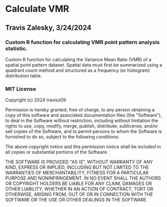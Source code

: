 # Calculate VMR
## Travis Zalesky, 3/24/2024
### Custom R function for calculating VMR point pattern analysis statistic.

Custom R function for calculating the Variance Mean Ratio (VMR) of a spatial point pattern dataset. Spatial data must first be summarized using a quadrant count method and structured as a frequency (or histogram) distribution table.


### MIT License

Copyright (c) 2024 travisz09

Permission is hereby granted, free of charge, to any person obtaining a copy
of this software and associated documentation files (the "Software"), to deal
in the Software without restriction, including without limitation the rights
to use, copy, modify, merge, publish, distribute, sublicense, and/or sell
copies of the Software, and to permit persons to whom the Software is
furnished to do so, subject to the following conditions:

The above copyright notice and this permission notice shall be included in all
copies or substantial portions of the Software.

THE SOFTWARE IS PROVIDED "AS IS", WITHOUT WARRANTY OF ANY KIND, EXPRESS OR
IMPLIED, INCLUDING BUT NOT LIMITED TO THE WARRANTIES OF MERCHANTABILITY,
FITNESS FOR A PARTICULAR PURPOSE AND NONINFRINGEMENT. IN NO EVENT SHALL THE
AUTHORS OR COPYRIGHT HOLDERS BE LIABLE FOR ANY CLAIM, DAMAGES OR OTHER
LIABILITY, WHETHER IN AN ACTION OF CONTRACT, TORT OR OTHERWISE, ARISING FROM,
OUT OF OR IN CONNECTION WITH THE SOFTWARE OR THE USE OR OTHER DEALINGS IN THE
SOFTWARE.
